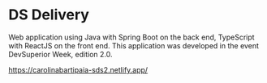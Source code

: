 # DS Delivery
Web application using Java with Spring Boot on the back end, TypeScript with ReactJS
on the front end. This application was developed in the event DevSuperior Week, edition 2.0.

https://carolinabartipaia-sds2.netlify.app/

